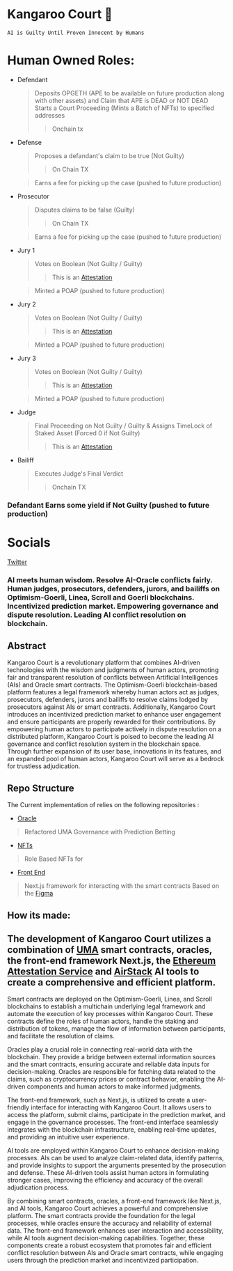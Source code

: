 # Kangaroo Court 🦘

`AI is Guilty Until Proven Innocent by Humans`

# Human Owned Roles:
- Defendant 
    > Deposits OPGETH (APE to be available on future production along with other assets) and Claim that APE is DEAD or NOT DEAD
    > Starts a Court Proceeding (Mints a Batch of NFTs) to specified addresses
    > > Onchain tx
- Defense
    > Proposes a defandant's claim to be true (Not Guilty) 
    > > On Chain TX
    
    > Earns a fee for picking up the case (pushed to future production)
- Prosecutor
    > Disputes claims to be false (Guilty)
    > > On Chain TX
    
    > Earns a fee for picking up the case (pushed to future production)
- Jury 1 
   >  Votes on Boolean (Not Guilty / Guilty)  
   > > This is an [Attestation](https://optimism-goerli.easscan.org/schema/view/0x56c13171ec212b1bd36ca786b7ed53678a03136863c85063ec0fa23f15e8fcee)

   >  Minted a POAP (pushed to future production)
- Jury 2
   >  Votes on Boolean (Not Guilty / Guilty)
   > > This is an [Attestation](https://optimism-goerli.easscan.org/schema/view/0x56c13171ec212b1bd36ca786b7ed53678a03136863c85063ec0fa23f15e8fcee)

   >  Minted a POAP (pushed to future production)
- Jury 3
   >  Votes on Boolean (Not Guilty / Guilty) 
   > > This is an [Attestation](https://optimism-goerli.easscan.org/schema/view/0x56c13171ec212b1bd36ca786b7ed53678a03136863c85063ec0fa23f15e8fcee)

   >  Minted a POAP (pushed to future production)
- Judge
   >  Final Proceeding on Not Guilty / Guilty 
   >  & Assigns TimeLock of Staked Asset (Forced 0 if Not Guilty) 
   > > This is an [Attestation](https://optimism-goerli.easscan.org/schema/view/0xbf564b3ed16b42c3bcfad0e6f5f6016b9657dabc57a4c4e37706b6d017918a55)

- Bailiff
   > Executes Judge's Final Verdict
   > > Onchain TX

### Defandant Earns some yield if Not Guilty (pushed to future production)

# Socials 
   [Twitter](https://twitter.com/KangarooCourtAI)
    
### AI meets human wisdom. Resolve AI-Oracle conflicts fairly. Human judges, prosecutors, defenders, jurors, and bailiffs on Optimism-Goerli, Linea, Scroll and Goerli blockchains. Incentivized prediction market. Empowering governance and dispute resolution. Leading AI conflict resolution on blockchain. 
 
## Abstract
Kangaroo Court is a revolutionary platform that combines AI-driven technologies with the wisdom and judgments of human actors, promoting fair and transparent resolution of conflicts between Artificial Intelligences (AIs) and Oracle smart contracts. The Optimism-Goerli blockchain-based platform features a legal framework whereby human actors act as judges, prosecutors, defenders, jurors and bailiffs to resolve claims lodged by prosecutors against AIs or smart contracts. Additionally, Kangaroo Court introduces an incentivized prediction market to enhance user engagement and ensure participants are properly rewarded for their contributions. By empowering human actors to participate actively in dispute resolution on a distributed platform, Kangaroo Court is poised to become the leading AI governance and conflict resolution system in the blockchain space. Through further expansion of its user base, innovations in its features, and an expanded pool of human actors, Kangaroo Court will serve as a bedrock for trustless adjudication.

## Repo Structure
The Current implementation of <Kangaroo Court> relies on the following repositories : 
- [Oracle](https://github.com/Kangaroo-Court/oracle)
> Refactored UMA Governance with Prediction Betting 
- [NFTs](https://github.com/Kangaroo-Court/court-sc)
> Role Based NFTs for 
- [Front End](https://github.com/Kangaroo-Court/kc-frontend)
> Next.js framework for interacting with the smart contracts
> Based on the [Figma](https://www.figma.com/file/ttwtDiCW7wKOB6oUSGTY4K/KANGA?type=design&node-id=0%3A1&t=K5ejs8hsAv3bXMUR-1)

## How its made: 

## The development of Kangaroo Court utilizes a combination of [UMA](https://uma.xyz) smart contracts, oracles, the front-end framework Next.js, the [Ethereum Attestation Service](https://attest.sh) and [AirStack](https://airstack.xyz/) AI tools to create a comprehensive and efficient platform.

Smart contracts are deployed on the Optimism-Goerli, Linea, and Scroll blockchains to establish a multichain underlying legal framework and automate the execution of key processes within Kangaroo Court. These contracts define the roles of human actors, handle the staking and distribution of tokens, manage the flow of information between participants, and facilitate the resolution of claims.

Oracles play a crucial role in connecting real-world data with the blockchain. They provide a bridge between external information sources and the smart contracts, ensuring accurate and reliable data inputs for decision-making. Oracles are responsible for fetching data related to the claims, such as cryptocurrency prices or contract behavior, enabling the AI-driven components and human actors to make informed judgments.

The front-end framework, such as Next.js, is utilized to create a user-friendly interface for interacting with Kangaroo Court. It allows users to access the platform, submit claims, participate in the prediction market, and engage in the governance processes. The front-end interface seamlessly integrates with the blockchain infrastructure, enabling real-time updates, and providing an intuitive user experience.



AI tools are employed within Kangaroo Court to enhance decision-making processes. AIs can be used to analyze claim-related data, identify patterns, and provide insights to support the arguments presented by the prosecution and defense. These AI-driven tools assist human actors in formulating stronger cases, improving the efficiency and accuracy of the overall adjudication process.

By combining smart contracts, oracles, a front-end framework like Next.js, and AI tools, Kangaroo Court achieves a powerful and comprehensive platform. The smart contracts provide the foundation for the legal processes, while oracles ensure the accuracy and reliability of external data. The front-end framework enhances user interaction and accessibility, while AI tools augment decision-making capabilities. Together, these components create a robust ecosystem that promotes fair and efficient conflict resolution between AIs and Oracle smart contracts, while engaging users through the prediction market and incentivized participation.
